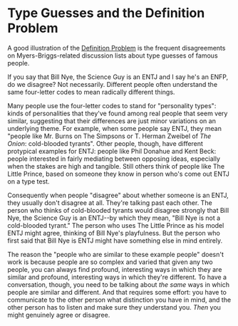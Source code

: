 # Type Guesses and the Definition Problem

A good illustration of the [Definition Problem](./) is the frequent disagreements on Myers-Briggs-related discussion lists about type guesses of famous people.

If you say that Bill Nye, the Science Guy is an ENTJ and I say he's an ENFP, do we disagree? Not necessarily. Different people often understand the same four-letter codes to mean radically different things.

Many people use the four-letter codes to stand for "personality types": kinds of personalities that they've found among real people that seem very similar, suggesting that their differences are just minor variations on an underlying theme. For example, when some people say ENTJ, they mean "people like Mr. Burns on The Simpsons or T. Herman Zweibel of _The Onion_: cold-blooded tyrants". Other people, though, have different protypical examples for ENTJ: people like Phil Donahue and Kent Beck: people interested in fairly mediating between opposing ideas, especially when the stakes are high and tangible. Still others think of people like The Little Prince, based on someone they know in person who's come out ENTJ on a type test.

Consequently when people "disagree" about whether someone is an ENTJ, they usually don't disagree at all. They're talking past each other. The person who thinks of cold-blooded tyrants would disagree strongly that Bill Nye, the Science Guy is an ENTJ--by which they mean, "Bill Nye is not a cold-blooded tyrant." The person who uses The Little Prince as his model ENTJ might agree, thinking of Bill Nye's playfulness. But the person who first said that Bill Nye is ENTJ might have something else in mind entirely.

The reason the "people who are similar to these example people" doesn't work is because people are so complex and varied that given any two people, you can always find profound, interesting ways in which they are similar and profound, interesting ways in which they're different. To have a conversation, though, you need to be talking about _the same_ ways in which people are similar and different. And that requires some effort: you have to communicate to the other person what distinction you have in mind, and the other person has to listen and make sure they understand you. _Then_ you might genuinely agree or disagree.
